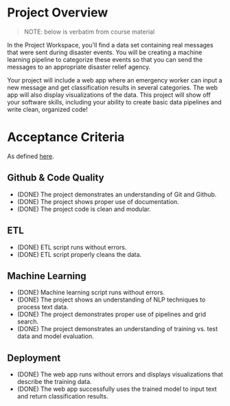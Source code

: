 # Project Overview

> NOTE: below is verbatim from course material

In the Project Workspace, you'll find a data set containing real messages that were sent during disaster events. You will be creating a machine learning pipeline to categorize these events so that you can send the messages to an appropriate disaster relief agency.

Your project will include a web app where an emergency worker can input a new message and get classification results in several categories. The web app will also display visualizations of the data. This project will show off your software skills, including your ability to create basic data pipelines and write clean, organized code!

# Acceptance Criteria

As defined [here](https://review.udacity.com/#!/rubrics/1565/view).

## Github & Code Quality

* (DONE) The project demonstrates an understanding of Git and Github.
* (DONE) The project shows proper use of documentation.
* (DONE) The project code is clean and modular.

## ETL

* (DONE) ETL script runs without errors.
* (DONE) ETL script properly cleans the data.

## Machine Learning

* (DONE) Machine learning script runs without errors.
* (DONE) The project shows an understanding of NLP techniques to process text data.
* (DONE) The project demonstrates proper use of pipelines and grid search.
* (DONE) The project demonstrates an understanding of training vs. test data and model evaluation.

## Deployment

* (DONE) The web app runs without errors and displays visualizations that describe the training data.
* (DONE) The web app successfully uses the trained model to input text and return classification results.
